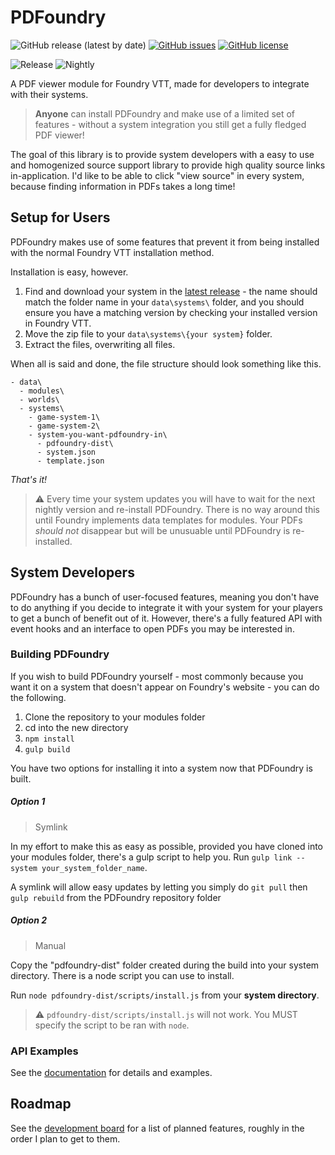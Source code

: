 # PDFoundry

![GitHub release (latest by date)](https://img.shields.io/github/v/release/DJPhoenix719/PDFoundry)
[![GitHub issues](https://img.shields.io/github/issues/Djphoenix719/PDFoundry)](https://github.com/Djphoenix719/PDFoundry/issues)
[![GitHub license](https://img.shields.io/github/license/Djphoenix719/PDFoundry)](https://github.com/Djphoenix719/PDFoundry/blob/master/LICENSE)

![Release](https://github.com/Djphoenix719/PDFoundry/workflows/Release/badge.svg)
![Nightly](https://github.com/Djphoenix719/PDFoundry/workflows/Nightly/badge.svg)

A PDF viewer module for Foundry VTT, made for developers to integrate with their systems.

> **Anyone** can install PDFoundry and make use of a limited set of features - without a system integration you still get a fully fledged PDF viewer! 

The goal of this library is to provide system developers with a easy to use and homogenized source support library to provide high quality source links in-application. I'd like to be able to click "view source" in every system, because finding information in PDFs takes a long time!

## Setup for Users
PDFoundry makes use of some features that prevent it from being installed with the normal Foundry VTT installation method.

Installation is easy, however.
1. Find and download your system in the [latest release](https://github.com/Djphoenix719/PDFoundry/releases/latest) - the name should match the folder name in your `data\systems\` folder, and you should ensure you have a matching version by checking your installed version in Foundry VTT.
2. Move the zip file to your `data\systems\{your system}` folder.
3. Extract the files, overwriting all files.

When all is said and done, the file structure should look something like this.
```
- data\
  - modules\
  - worlds\
  - systems\
    - game-system-1\
    - game-system-2\
    - system-you-want-pdfoundry-in\
      - pdfoundry-dist\
      - system.json
      - template.json
```

*That's it!*

> :warning: Every time your system updates you will have to wait for the next nightly version and re-install PDFoundry. There is no way around this until Foundry implements data templates for modules. Your PDFs *should not* disappear but will be unusuable until PDFoundry is re-installed.

## System Developers
PDFoundry has a bunch of user-focused features, meaning you don't have to do anything if you decide to integrate it with your system for your players to get a bunch of benefit out of it. However, there's a fully featured API with event hooks and an interface to open PDFs you may be interested in.

### Building PDFoundry
If you wish to build PDFoundry yourself - most commonly because you want it on a system that doesn't appear on Foundry's website - you can do the following.

1. Clone the repository to your modules folder
2. cd into the new directory
2. `npm install`
3. `gulp build`

You have two options for installing it into a system now that PDFoundry is built.

##### Option 1
> Symlink

In my effort to make this as easy as possible, provided you have cloned into your modules folder, there's a gulp script to help you. Run `gulp link --system your_system_folder_name`.

A symlink will allow easy updates by letting you simply do `git pull` then `gulp rebuild` from the PDFoundry repository folder

##### Option 2
> Manual

Copy the "pdfoundry-dist" folder created during the build into your system directory. There is a node script you can use to install.

Run `node pdfoundry-dist/scripts/install.js` from your **system directory**.

> :warning: `pdfoundry-dist/scripts/install.js` will not work. You MUST specify the script to be ran with `node`.

### API Examples

See the [documentation](https://djphoenix719.github.io/PDFoundry/index.html) for details and examples.

## Roadmap
See the [development board](https://github.com/Djphoenix719/PDFoundry/projects/1#column-9772243) for a list of planned features, roughly in the order I plan to get to them.
